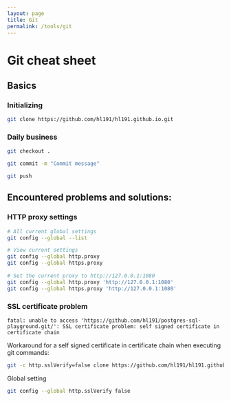 ```yaml
---
layout: page
title: Git
permalink: /tools/git
---
```


# Git cheat sheet

## Basics

### Initializing

```bash
git clone https://github.com/hl191/hl191.github.io.git
```

### Daily business

```bash
git checkout .
```

```bash
git commit -m "Commit message"
```

```bash
git push
```

## Encountered problems and solutions:

### HTTP proxy settings

```bash
# All current global settings
git config --global --list

# View current settings
git config --global http.proxy
git config --global https.proxy
 
# Set the current proxy to http://127.0.0.1:1080
git config --global http.proxy 'http://127.0.0.1:1080'
git config --global https.proxy 'http://127.0.0.1:1080'
```

### SSL certificate problem
```
fatal: unable to access 'https://github.com/hl191/postgres-sql-playground.git/': SSL certificate problem: self signed certificate in certificate chain
```

Workaround for a self signed certificate in certificate chain when executing git commands:
```bash
git -c http.sslVerify=false clone https://github.com/hl191/hl191.github.io.git
```

Global setting
```bash
git config --global http.sslVerify false
```

